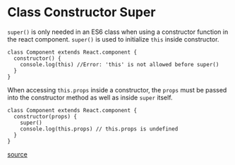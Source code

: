# Class Constructor Super

`super()` is only needed in an ES6 class when using a constructor function in the react component. `super()` is used to initialize `this` inside constructor.

```
class Component extends React.component {
  constructor() {
    console.log(this) //Error: 'this' is not allowed before super()
  }
}
```

When accessing `this.props` inside a constructor, the `props` must be passed into the constructor method as well as inside `super` itself.

```
class Component extends React.component {
  constructor(props) {
    super()
    console.log(this.props) // this.props is undefined
  }
}
```
[source](http://cheng.logdown.com/posts/2016/03/26/683329)
